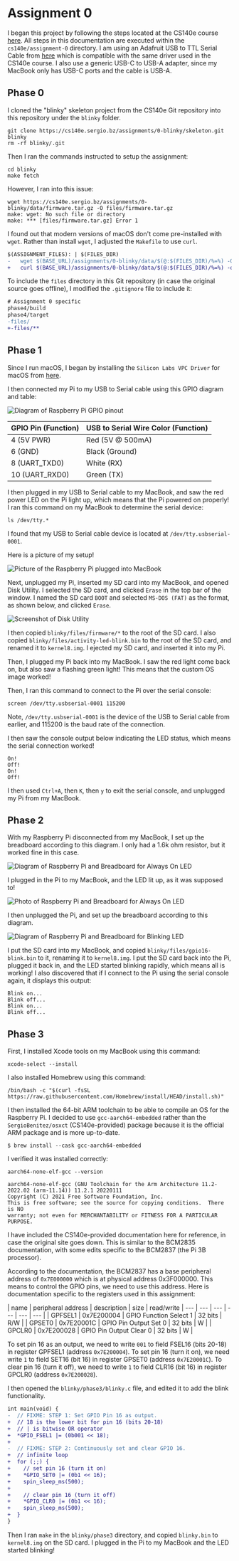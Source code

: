 # Assignment 0

I began this project by following the steps located at the CS140e course [here](https://cs140e.sergio.bz/assignments/0-blinky/). All steps in this documentation are executed within the `cs140e/assignment-0` directory. I am using an Adafruit USB to TTL Serial Cable from [here](https://www.adafruit.com/product/954) which is compatible with the same driver used in the CS140e course. I also use a generic USB-C to USB-A adapter, since my MacBook only has USB-C ports and the cable is USB-A.

## Phase 0

I cloned the "blinky" skeleton project from the CS140e Git repository into this repository under the `blinky` folder.

```
git clone https://cs140e.sergio.bz/assignments/0-blinky/skeleton.git blinky
rm -rf blinky/.git
```

Then I ran the commands instructed to setup the assignment:

```
cd blinky
make fetch
```

However, I ran into this issue:

```
wget https://cs140e.sergio.bz/assignments/0-blinky/data/firmware.tar.gz -O files/firmware.tar.gz
make: wget: No such file or directory
make: *** [files/firmware.tar.gz] Error 1
```

I found out that modern versions of macOS don't come pre-installed with `wget`.
Rather than install `wget`, I adjusted the `Makefile` to use `curl`.

```diff
$(ASSIGNMENT_FILES): | $(FILES_DIR)
-	wget $(BASE_URL)/assignments/0-blinky/data/$(@:$(FILES_DIR)/%=%) -O $@
+	curl $(BASE_URL)/assignments/0-blinky/data/$(@:$(FILES_DIR)/%=%) -o $@
```

To include the `files` directory in this Git repository (in case the original source goes offline),
I modified the `.gitignore` file to include it:

```diff
# Assignment 0 specific
phase4/build
phase4/target
-files/
+-files/**
```

## Phase 1

Since I run macOS, I began by installing the `Silicon Labs VPC Driver` for macOS from [here](https://www.silabs.com/documents/public/software/Mac_OSX_VCP_Driver.zip).

I then connected my Pi to my USB to Serial cable using this GPIO diagram and table:

![Diagram of Raspberry Pi GPIO pinout](assets/pi3-gpio-pinout.svg?raw=true&sanitize=true)

| GPIO Pin (Function) | USB to Serial Wire Color (Function) |
| --- | --- |
| 4 (5V PWR) | Red (5V @ 500mA) |
| 6 (GND) | Black (Ground) |
| 8 (UART_TXD0) | White (RX) |
| 10 (UART_RXD0) | Green (TX) |

I then plugged in my USB to Serial cable to my MacBook, and saw the red power LED on the Pi light up, which means that the Pi powered on properly! I ran this command on my MacBook to determine the serial device:

```
ls /dev/tty.*
```

I found that my USB to Serial cable device is located at `/dev/tty.usbserial-0001`.

Here is a picture of my setup!

![Picture of the Raspberry Pi plugged into MacBook](assets/serial-setup.jpg?raw=true)

Next, unplugged my Pi, inserted my SD card into my MacBook, and opened Disk Utility.
I selected the SD card, and clicked `Erase` in the top bar of the window.
I named the SD card `BOOT` and selected `MS-DOS (FAT)` as the format, as shown below, and clicked `Erase`.

![Screenshot of Disk Utility](assets/erase-sd-card.png?raw=true)

I then copied `blinky/files/firmware/*` to the root of the SD card.
I also copied `blinky/files/activity-led-blink.bin` to the root of the SD card, and renamed it to `kernel8.img`.
I ejected my SD card, and inserted it into my Pi.

Then, I plugged my Pi back into my MacBook.
I saw the red light come back on, but also saw a flashing green light!
This means that the custom OS image worked!

Then, I ran this command to connect to the Pi over the serial console:

```
screen /dev/tty.usbserial-0001 115200
```

Note, `/dev/tty.usbserial-0001` is the device of the USB to Serial cable from earlier, and 115200 is the baud rate of the connection.

I then saw the console output below indicating the LED status, which means the serial connection worked!

```
On!
Off!
On!
Off!
```

I then used `Ctrl+A`, then `K`, then `y` to exit the serial console, and unplugged my Pi from my MacBook.

## Phase 2

With my Raspberry Pi disconnected from my MacBook, I set up the breadboard according to this diagram.
I only had a 1.6k ohm resistor, but it worked fine in this case.

![Diagram of Raspberry Pi and Breadboard for Always On LED](assets/always-on-led-circuit.svg?raw=true&sanitize=true)

I plugged in the Pi to my MacBook, and the LED lit up, as it was supposed to!

![Photo of Raspberry Pi and Breadboard for Always On LED](assets/always-on-led-photo.jpg?raw=true)

I then unplugged the Pi, and set up the breadboard according to this diagram.

![Diagram of Raspberry Pi and Breadboard for Blinking LED](assets/gpio-16-led-circuit.svg?raw=true&sanitize=true)

I put the SD card into my MacBook, and copied `blinky/files/gpio16-blink.bin` to it, renaming it to `kernel8.img`.
I put the SD card back into the Pi, plugged it back in, and the LED started blinking rapidly, which means all is working!
I also discovered that if I connect to the Pi using the serial console again, it displays this output:

```
Blink on...
Blink off...
Blink on...
Blink off...
```

## Phase 3

First, I installed Xcode tools on my MacBook using this command:

```
xcode-select --install
```

I also installed Homebrew using this command:

```
/bin/bash -c "$(curl -fsSL https://raw.githubusercontent.com/Homebrew/install/HEAD/install.sh)"
```

I then installed the 64-bit ARM toolchain to be able to compile an OS for the Raspberry Pi.
I decided to use `gcc-aarch64-embedded` rather than the `SergioBenitez/osxct` (CS140e-provided) package because it is the official ARM package and is more up-to-date.

```
$ brew install --cask gcc-aarch64-embedded
```

I verified it was installed correctly:

```
aarch64-none-elf-gcc --version
```

```
aarch64-none-elf-gcc (GNU Toolchain for the Arm Architecture 11.2-2022.02 (arm-11.14)) 11.2.1 20220111
Copyright (C) 2021 Free Software Foundation, Inc.
This is free software; see the source for copying conditions.  There is NO
warranty; not even for MERCHANTABILITY or FITNESS FOR A PARTICULAR PURPOSE.
```

I have included the CS140e-provided documentation here for reference, in case the original site goes down.
This is similar to the BCM2835 documentation, with some edits specific to the BCM2837 (the Pi 3B processor).

According to the documentation, the BCM2837 has a base peripheral address of `0x7E000000` which is at physical address 0x3F000000.
This means to control the GPIO pins, we need to use this address.
Here is documentation specific to the registers used in this assignment:

| name | peripheral address | description | size | read/write
| --- | --- | --- | --- | --- | --- |
| GPFSEL1 | 0x7E200004 | GPIO Function Select 1 | 32 bits | R/W |
| GPSET0 | 0x7E20001C | GPIO Pin Output Set 0 | 32 bits | W |
| GPCLR0 | 0x7E200028 | GPIO Pin Output Clear 0 | 32 bits | W |

To set pin 16 as an output, we need to write `001` to field FSEL16 (bits 20-18) in register GPFSEL1 (address `0x7E200004`).
To set pin 16 (turn it on), we need write `1` to field SET16 (bit 16) in register GPSET0 (address `0x7E20001C`).
To clear pin 16 (turn it off), we need to write `1` to field CLR16 (bit 16) in register GPCLR0 (address `0x7E200028`).

I then opened the `blinky/phase3/blinky.c` file, and edited it to add the blink functionality.

```diff
int main(void) {
-  // FIXME: STEP 1: Set GPIO Pin 16 as output.
+  // 18 is the lower bit for pin 16 (bits 20-18)
+  // | is bitwise OR operator
+  *GPIO_FSEL1 |= (0b001 << 18); 
+  
-  // FIXME: STEP 2: Continuously set and clear GPIO 16.
+  // infinite loop
+  for (;;) {
+    // set pin 16 (turn it on)
+    *GPIO_SET0 |= (0b1 << 16);
+    spin_sleep_ms(500);
+    
+    // clear pin 16 (turn it off)
+    *GPIO_CLR0 |= (0b1 << 16);
+    spin_sleep_ms(500);
+  }
}
```

Then I ran `make` in the `blinky/phase3` directory, and copied `blinky.bin` to `kernel8.img` on the SD card.
I plugged in the Pi to my MacBook and the LED started blinking!